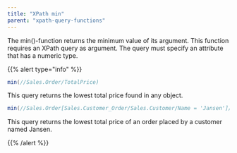 ```yaml
---
title: "XPath min"
parent: "xpath-query-functions"
---
```



The min()-function returns the minimum value of its argument.
This function requires an XPath query as argument. The query must specify an attribute that has a numeric type.

{{% alert type="info" %}}

```java
min(//Sales.Order/TotalPrice)
```

This query returns the lowest total price found in any object.

```java
min(//Sales.Order[Sales.Customer_Order/Sales.Customer/Name = 'Jansen']/TotalPrice)
```

This query returns the lowest total price of an order placed by a customer named Jansen.

{{% /alert %}}
